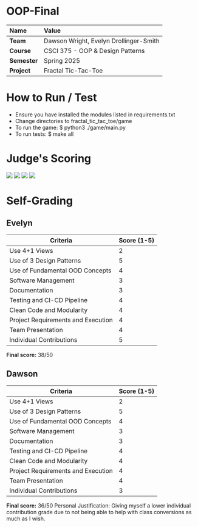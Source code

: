 # OOP-Final

| Name | Value |
|:---|:---|
| **Team** | Dawson Wright, Evelyn Drollinger-Smith |
| **Course** | CSCI 375 - OOP & Design Patterns |
| **Semester** | Spring 2025 |
| **Project** | Fractal Tic-Tac-Toe |

# How to Run / Test

* Ensure you have installed the modules listed in requirements.txt
* Change directories to fractal_tic_tac_toe/game
* To run the game: $ python3 ./game/main.py
* To run tests: $ make all

# Judge's Scoring

![](judge-scores/1.jpg)
![](judge-scores/2.jpg)
![](judge-scores/3.jpg)
![](judge-scores/4.jpg)

# Self-Grading

## Evelyn

 Criteria                                    | Score (1-5)
---------------------------------------------|------------------
 Use 4+1 Views                               | 2
 Use of 3 Design Patterns                    | 5
 Use of Fundamental OOD Concepts             | 4
 Software Management                         | 3
 Documentation                               | 3
 Testing and CI-CD Pipeline                  | 4
 Clean Code and Modularity                   | 4
 Project Requirements and Execution          | 4
 Team Presentation                           | 4
 Individual Contributions                    | 5

**Final score:** 38/50

## Dawson

 Criteria                                    | Score (1-5)
---------------------------------------------|------------------
 Use 4+1 Views                               | 2
 Use of 3 Design Patterns                    | 5
 Use of Fundamental OOD Concepts             | 4
 Software Management                         | 3
 Documentation                               | 3
 Testing and CI-CD Pipeline                  | 4
 Clean Code and Modularity                   | 4
 Project Requirements and Execution          | 4
 Team Presentation                           | 4
 Individual Contributions                    | 3

**Final score:** 36/50
Personal Justification: Giving myself a lower individual contribution
grade due to not being able to help with class conversions
as much as I wish.